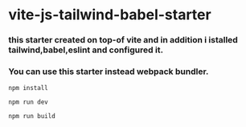 # vite-js-tailwind-babel-starter
### this starter created on top-of vite and in addition i istalled tailwind,babel,eslint and configured it.
### You can use this starter instead webpack bundler.

```
npm install
```

```
npm run dev

```

```
npm run build
```
